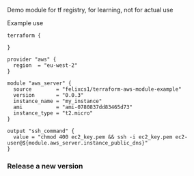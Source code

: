 Demo module for tf registry, for learning, not for actual use

Example use
```
terraform {
  
}

provider "aws" {
  region  = "eu-west-2"
}

module "aws_server" {
  source        = "felixcs1/terraform-aws-module-example"
  version       = "0.0.3"
  instance_name = "my_instance"
  ami           = "ami-0780837dd83465d73"
  instance_type = "t2.micro"
}

output "ssh_command" {
  value = "chmod 400 ec2_key.pem && ssh -i ec2_key.pem ec2-user@${module.aws_server.instance_public_dns}"
}
```

### Release a new version
